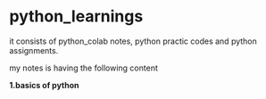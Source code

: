 # python_learnings
it consists of python_colab notes, python practic codes and python assignments.

my notes is having the following content

**1.basics of python**
